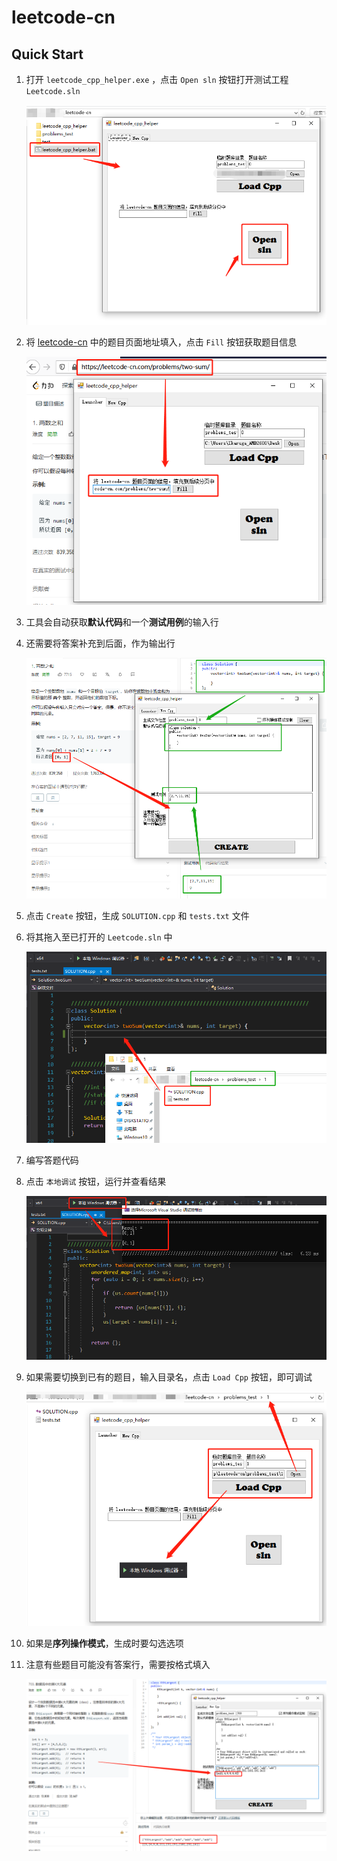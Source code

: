 # leetcode-cn

## Quick Start

1. 打开 `leetcode_cpp_helper.exe` ，点击 `Open sln` 按钮打开测试工程 `Leetcode.sln`

   ![1](./1.png)

2. 将 [leetcode-cn](https://leetcode-cn.com/) 中的题目页面地址填入，点击 `Fill` 按钮获取题目信息

   ![2](./2.png)

3. 工具会自动获取**默认代码**和一个**测试用例**的输入行

4. 还需要将答案补充到后面，作为输出行

   ![3](./3.png)

5. 点击 `Create` 按钮，生成 `SOLUTION.cpp` 和 `tests.txt` 文件

6. 将其拖入至已打开的 `Leetcode.sln` 中

   ![4](./4.png)

7. 编写答题代码

8. 点击 `本地调试` 按钮，运行并查看结果

   ![5](./5.png)

9. 如果需要切换到已有的题目，输入目录名，点击 `Load Cpp` 按钮，即可调试

      ![6](./6.png)


10. 如果是**序列操作模式**，生成时要勾选选项

11. 注意有些题目可能没有答案行，需要按格式填入

    ![7](./7.png)



